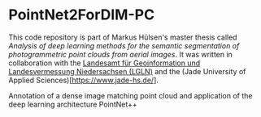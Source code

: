 # PointNet2ForDIM-PC
This code repository is part of Markus Hülsen's master thesis called *Analysis of deep learning methods for the semantic segmentation of photogrammetric point clouds from aerial images*. It was written in collaboration with the [Landesamt für Geoinformation und Landesvermessung Niedersachsen (LGLN)](https://www.lgln.niedersachsen.de/startseite/) and the (Jade University of Applied Sciences)[https://www.jade-hs.de/].

Annotation of a dense image matching point cloud and application of the deep learning architecture PointNet++
